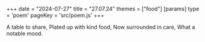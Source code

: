 +++
date = "2024-07-27"
title = "27.07.24"
themes = ["food"]
[params]
  type = 'poem'
  pageKey = 'src/poem.js'
+++

A table to share,
Plated up with kind food,
Now surrounded in care,
What a notable mood.
